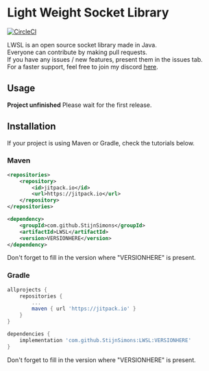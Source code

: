 # Light Weight Socket Library  
[![CircleCI](https://circleci.com/gh/StijnSimons/LWSL/tree/master.svg?style=svg)](https://circleci.com/gh/StijnSimons/LWSL/tree/master)  

LWSL is an open source socket library made in Java.  
Everyone can contribute by making pull requests.  
If you have any issues / new features, present them in the issues tab.  
For a faster support, feel free to join my discord [here](https://discordapp.com/invite/dmr73XH).

## Usage
**Project unfinished**
Please wait for the first release.

## Installation
If your project is using Maven or Gradle, check the tutorials below.

### Maven

```xml
<repositories>
	<repository>
		<id>jitpack.io</id>
		<url>https://jitpack.io</url>
	</repository>
</repositories>
```
```xml
<dependency>
	<groupId>com.github.StijnSimons</groupId>
	<artifactId>LWSL</artifactId>
	<version>VERSIONHERE</version>
</dependency>
```
Don't forget to fill in the version where "VERSIONHERE" is present.

### Gradle

```gradle
allprojects {
	repositories {
		...
		maven { url 'https://jitpack.io' }
	}
}
```
```gradle
dependencies {
	implementation 'com.github.StijnSimons:LWSL:VERSIONHERE'
}
```
Don't forget to fill in the version where "VERSIONHERE" is present.